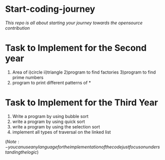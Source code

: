 # Start-coding-journey
*This repo is all about  starting  your journey towards the opensource contribution*

# Task to Implement for the Second year
1) Area of 
    i)circle
   ii)triangle
2)program to find  factories
3)program to find prime numbers
4) program to print different patterns of *

# Task to Implement for the Third Year 
1)  Write a program  by using bubble sort
2)  write a program by using quick sort
3)  write a program by  using the selection sort
4)  implement all types   of traversal on the linked list


$(Note:- you can use any language for the implementation of the code just focus on understanding the logic)$
